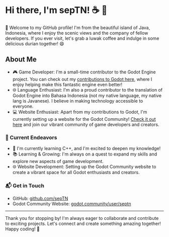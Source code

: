 # Hi there, I'm sepTN! ☕ 🌴

👋 Welcome to my GitHub profile! I'm from the beautiful island of Java, Indonesia, where I enjoy the scenic views and the company of fellow developers. If you ever visit, let's grab a luwak coffee and indulge in some delicious durian together! 😄

## About Me

- 🎮 Game Developer: I'm a small-time contributor to the Godot Engine project. You can check out my [contributions to Godot here](https://github.com/godotengine/godot/pulls?q=is%3Apr+author%3AsepTN), where I enjoy helping make this fantastic engine even better!
- 🌐 Language Enthusiast: I'm also a proud contributor to the translation of Godot Engine into Bahasa Indonesia (not my native language, my native lang is Javanese). I believe in making technology accessible to everyone.
- 💻 Website Enthusiast: Apart from my contributions to Godot, I'm currently setting up a website for the Godot Community! [Check it out here](https://godot.community) and join our vibrant community of game developers and creators.

### 🌱 Current Endeavors

- 🌱 I'm currently learning C++, and I'm excited to deepen my knowledge!
- 📚 Learning & Growing: I'm always on a quest to expand my skills and explore new aspects of game development.
- 🌐 Website Development: Setting up the Godot Community website to create a vibrant space for all Godot enthusiasts and creators.

### 📬 Get in Touch

- GitHub: [github.com/sepTN](https://github.com/sepTN)
- Godot Community Website: [godot.community/user/septn](https://godot.community/user/septn)

---

Thank you for stopping by! I'm always eager to collaborate and contribute to exciting projects. Let's connect and create something amazing together! Happy coding! 🚀
